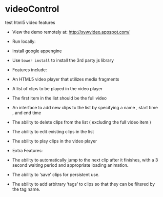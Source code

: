 # videoControl
test html5 video features

* View the demo remotely at:
http://xywvideo.appspot.com/

*  Run locally:
 *  Install google appengine
 *  Use ``bower install`` to install the 3rd party js library

*  Features include:
 *  An HTML5 video player that utilizes media fragments
 *  A list of clips to be played in the video player
 *  The first item in the list should be the full video
 *  An interface to add new clips to the list by specifying a name , start time , and end time
 *  The ability to delete clips from the list ( excluding the full video item )
 *  The ability to edit existing clips in the list
 *  The ability to play clips in the video player

* Extra Features:
 *  The ability to automatically jump to the next clip after it finishes, with a 3 second waiting period and appropriate loading animation.
 *  The ability to ‘save’ clips for persistent use.
 *  The ability to add arbitrary ‘tags’ to clips so that they can be filtered by the tag name.